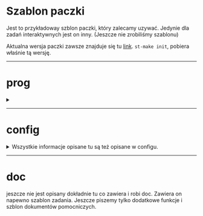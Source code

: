 <!-- ---------------------------------------------------------------------- -->
# **Szablon paczki**
Jest to przykładoway szblon paczki, który zalecamy uzywać.
Jedynie dla zadań interaktywnych jest on inny.
(Jeszcze nie zrobiliśmy szablonu)

Aktualna wersja paczki zawsze znajduje się tu 
[link](https://github.com/Stowarzyszenie-Talent/st-make/tree/main/example_package).
```st-make init```, pobiera właśnie tą wersję.


<!-- ---------------------------------------------------------------------- -->
---
# **prog**
<details><summary></summary>

<!-- ---------------------------------------------------------------------- -->
<details><summary>rozwiązania</summary>

# rozwiązania

Ogólne postanowienia o programach:
- wzorcówka musi nazywać się abc.*
- pozostałe programy wzorcowe powinny nazywać się abc{}.*
- programy wolne powinny nazywać się abcs{}.*
- programy błędne powinny nazywać się abcb{}.*
- jako {} najlepiej dawać kolejne liczby od 1. Przykład: abcs2.cpp, abc10py.

---
</details><!-- koniec ## programy -->

<!-- ---------------------------------------------------------------------- -->
<details><summary>ingen</summary>

# ingen
jeszcze nie opisany.

---
</details> <!-- koniec ## ingen -->

<!-- ---------------------------------------------------------------------- -->
<details><summary>inwer</summary>

# inwer
jeszcze nie opisany.

---
</details> <!-- koniec ## inwer -->

<!-- ---------------------------------------------------------------------- -->
<details><summary>checkerka</summary>

# checkerka
jeszcze nie opisany.

---
</details> <!-- koniec ## checkerka -->

<!-- ---------------------------------------------------------------------- -->
<details><summary>oi.h</summary>

# oi.h
Jest to biblioteka ułatwiająca pisanie paczki.
Jednocześnie pozawala uniknąć masy rzeczy.
Jest wymagane by wszystkie operacje robić za jej pomocą.

<!-- ---------------------------------------------------------------------- -->
<details><summary>Scanner (Wczytywanie)</summary>

Są 3 tryby wczytywania danych:

| tryb       | eof              | nl           | destruktor   |
| ---------- | :--------------: | :----------: | :----------: |
| UserOutput | ignoruje nl i ws | ignoruje ws  | wczytuje eof |
| Lax        | ignoruje nl i ws | ignoruje ws  | -            |
| TestInput  | -                | -            | wczytuje eof |

Jak widać służą one do pomijania bądź nie, pustych lini na końcu pliku i białych znaków na końcu lini. 
Oraz czy zostanie na koniec jeszcze wczytany eof.
Uwaga, nadal warto (i zalecamy) wczytywać samemu eof.

Aby móc korzystać z wczytywanie musimy zainicjować scaner:
- ```scaner = oi::Scanner{stdin, oi::Scanner::Mode::[tryb], oi::Lang::[PL/EN]};```
- ```scaner = oi::Scanner(argv[1], oi::Scanner::Mode::[tryb], [scanner_lang]);```

teraz scaner możemy używać jak cin, czyli ```scaner >>```.
Wersje językowe są dostępne tylko te 2, w tych językach będą wypisywane komunikaty związane z wczytywaniem.
Inicjalizowanie skanerów jest już w templatce zakodowane.

Do wywoływania błedów używa on funkcji error(Msg&&... msg)
która, wypisuje błedy podczas wczytywania.
W takim shemacie: ```[mode]Wiersz [last_char_pos.line], [pozycja] [last_char_pos.pos]: [msg]...```

Jego **najważniejszą funkcją jest wczytywanie** i realizuje ją w nasępujący sposób:

- pojedyńczy znak - ```>> 'x' >> ' '``` -
Pozwala wczytać pojedyńczy konkretny znak.
- EOF (koniec pliku) - ```>> oi::eof``` -
Wczytuje koniec pliku zgodnie z trybem pracy.
- EOL (koniec lini) - ```>> oi::nl``` - 
Wczytuje koniec lini zgodnie z trybem pracy.
- ignorowanie znaków białych - ```>> oi::ignore_ws``` -
Pomija wszystkie znaki białe do następnego znaku.
- linia - ```>> oi::Line(a, b)``` -
Wczytuje cały wiersz do ```string a```, który jest nie dłóższy niż ```size_t b```.
- string - ```>> oi::Str(a, b)``` -
Wczytuje string do ```a``` o maksymalnej długości ```b```.
- char - ```>> oi::Char(a, b)``` -
Wczutuje znak do ```char a``` z podanej puli b gdzie b to string lub tablica charów.
- liczba - ```>> oi::Num(a, b, c)``` -
Wczytuje liczbę ```a``` (int, float, ...) która ma być w podanym zakresie od ```b``` do ```c```.

---
</details> <!-- koniec ### Scanner (Wczytywanie) -->

<!-- ---------------------------------------------------------------------- -->
<details><summary>CheckerVerdict</summary>

oi.h udostępnia nam obiekt ```checker_verdict``` klasy CheckerVerdict.
Używamy go standardowo ```oi::checker_verdict.[coś]```.
Udostępnia nam poniższe funkcje:

- **exit_ok()** -
Kończy sprawdzanie z sukcesem. 
Zwraca ```OK\n\n100\n```.
- **exit_ok_with_score(int score, Msg&&... msg)** - 
Kończy sprawdzanie z sukcesem z podanym wynikiem i wiadomością/ciami.
Zwraca ```OK\n[msg]...[msg]\n[score]\n```
- **set_partial_score(int score, Msg&&... msg)** -
Ustawia wynik częściowy który zostanie zwrócony gdy nastąpi błąd.
Czyli zamiast 0 punktów otrzyma się tyle ile się przypisało z danum komentarzem.
- **exit_wrong(Msg&&... msg)** -
Kończ sprawdzanie z błędem i daje 0 punktów, chyba, że ustawiono partial_score.
Zwraca ```WRONG\n[msg]...[msg]\n0\n``` lub 
```OK\n[partial_score_msg]; [msg]...[msg]\n[partial_score]\n``` lub
jak nie ma partial_score_msg ```OK\n[msg]...[msg]\n[partial_score]\n``` .

---
</details> <!-- koniec ### CheckerVerdict -->

<!-- ---------------------------------------------------------------------- -->
<details><summary>checker_test</summary>

oi.h udostępnia możliwość pisania testów do chekerki, by upewnić się że zwraca to co powinna.
Te testy są uruchamiane tylko lokalnie.
Istnieją 2 (raczej) intucyjne sposoby pisania ich.
Zostały one przykładowo zaimplementowane w chekierce.

---
</details> <!-- koniec checker_test -->


<!-- ---------------------------------------------------------------------- -->
<details><summary>InwerVerdict</summary>

oi.h udostępnia nam obiekt ```inwer_verdict``` klasy InwerVerdict.
Używamy go jako strumień wyjścia, a mianowicie:
```oi::inwer_verdict.[coś] << [msg]```.
Gdzie ```msg``` to wiadomość którą chcemy pokazać przed zakończeniem.
Natomiast ```coś``` to jedna z podanych opcji:

- **exit_ok()** - Kończy program pomyślnie.
- **exit_wrong()** - Kończy program z błędem.

My będziemy używać tylko ```oi::inwer_verdict.exit_ok() << [msg]```.
Druga opcja jest używana systemowo i będziemy ją zgłaszać np. przez ```oi::bug(Msg&&... msg)```.

---
</details> <!-- koniec ### InwerVerdict -->

<!-- ---------------------------------------------------------------------- -->
<details><summary>bug</summary>

Wywołując ```oi::bug(Msg&&... msg)```, program zakończy się niepowodzeniem.
Wyświetli on wtedy podaną wiadomość/ci.

---
</details> <!-- koniec ### bug -->

<!-- ---------------------------------------------------------------------- -->
<details><summary>oi_assert</summary>

Działa podobnie do zwykłego asserta.
Wywołując ```oi::oi_assert(condition, ...);```, sprawdzi nasze założenie, a jak będzie błędne to poda dokładny komunikat co jest nie tak.
Wypisze on ```[FILE]:[LINE]: [func]: Assertion '[condition]' failed.``` lub
```[FILE]:[LINE]: [func]: Assertion '[condition]' failed: [msg]...```

---
</details> <!-- koniec ### oi_assert -->

<!-- ---------------------------------------------------------------------- -->
<details><summary>Random</summary>

Służy do losowania wartości i jest wymagane go używać zamiast zwykłego rand.
On zapewnia, że liczby są rzeczywiście (pseudo)losowe.
Klasa ```Random``` udostępnia nam:

- **Random(uint_fast64_t seed = 5489)**
- **void shuffle(T& container)** 
- **operator()(T min, T max)**

Tak więc aby utworzyć obiekt robimy ```rng = oi::Random{seed};```. 
Aby zmienić seed nadpisujemy ```rng = oi::Random(seed);```. 
Aby użyć robimy ```rng(min, max);```. 
Pod wartości min i max podstawiamy zakres z jakiego chcemy wylosowac wartość. Obsługiwane są wszystkie typy numeryczne (int, float, char, ...).
Możemy również pomieszać jakiś kontener robiąc ```rng.shuffle(container)```.

</details> <!-- koniec ### Random -->

</details> <!-- koniec ##oi.h -->
</details> <!-- koniec # prog -->


<!-- ---------------------------------------------------------------------- -->
---
# **config**
<details><summary>
Wszystkie informacje opisane tu są też opisane w configu.
</summary>

For more options see: [link to github](https://github.com/sio2project/sinol-make/blob/main/example_package/config.yml).
Or here are some basic ones.


<details><summary>Interactive tasks</summary>

Extra compilation arguments can be defined in `extra_compile_args` key.
Each language can have different extra arguments.
Additional files used in compilation can be defined in `extra_compilation_files` key.
They are copied to the directory where the source code is compiled.
All languages have the same additional files.
```
extra_compilation_args:
   cpp: ['abclib.cpp']

extra_compilation_files: ['abclib.cpp', 'abclib.h']
```
---

</details> <!-- koniec Interactive tasks -->


<details><summary>Time</summary>

```
time_limit: 1000 # ms

time_limits:
  2: 2000
  5: 7000
```
More precise time limit for each group or test can be defined in `time_limits` key.
The more precise time limit has higher priority (first group, then global time limit).

---
</details> <!-- koniec Time -->


<details><summary>Memory</summary>

```
memory_limit: 262144 # kB

memory_limits:
  3: 131072
  4: 131072
```
More precise memory limits can be defined in `memory_limits` key.
Same as with time limits, the more precise memory limit has higher priority.

---
</details> <!-- koniec Memory -->


<details><summary>Title</summary>

```
title: Przykładowy tytuł
```
Task title visible in the system.
If there are Polish characters, they should be written for better readability.

---
</details> <!-- koniec Title -->


<details><summary>Scores</summary>

```
scores:
  1: 20
  2: 80
```
Number of points for each group can be defined in `scores` key.
If this key is not specified, then all groups have the same number of points.
(if number of groups doesn't divide 100, then the last groups will have the remaining points).
Group 0 always has zero points.

---
</details> <!-- koniec Scores -->


<details><summary>Task ID</summary>

```
sinol_task_id: abc
```
This key represents the short name (consisting of 3 letters) of the task.
The names of files in `prog/`, `doc/`, `in/` and `out/` directories have to start with this task id.
This key is only used by `st-make`: running `st-make export` creates
an archive with the proper name, which sio2 uses as the task id.

---
</details> <!-- koniec Task ID -->


<details><summary>Contest type</summary>

```
sinol_contest_type: talent
```
sinol-make can behave differently depending on the value of `sinol_contest_type` key.
Mainly, it affects how points are calculated.
If the key is not specified, then (in st-make) `talent` is used. In sinol-make (OI version) is used 'default'.

---
</details> <!-- koniec Contest type -->


<details><summary>expected scores</summary>

```
sinol_expected_scores: {}
```
st-make can check if the solutions run as expected when using `run` command.
Key `sinol_expected_scores` defines expected scores for each solution on each tests.
There should be no reason to change this key manually.
It is automatically generated and managed by st-make.

</details> <!-- koniec expected scores -->

</details> <!-- koniec # config -->


<!-- ---------------------------------------------------------------------- -->
---
# **doc**
jeszcze nie jest opisany dokładnie tu co zawiera i robi doc.
Zawiera on napewno szablon zadania.
Jeszcze piszemy tylko dodatkowe funkcje i szblon dokumentów pomocniczych.